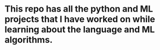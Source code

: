 # This repo has all the python and ML projects that I have worked on while learning about the language and ML algorithms.
